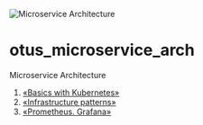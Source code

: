 ![Microservice Architecture](https://cdn.otus.ru/media/public/e8/5c/e85ca7057e88481a88e33c1f84be396f.WEBP "Microservice Architecture")
# otus_microservice_arch
Microservice Architecture

1) [«Basics with Kubernetes»](./HW01)
2) [«Infrastructure patterns»](./HW02)
3) [«Prometheus. Grafana»](./HW03)
